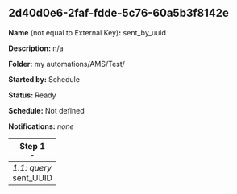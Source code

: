 ## 2d40d0e6-2faf-fdde-5c76-60a5b3f8142e

**Name** (not equal to External Key)**:** sent_by_uuid

**Description:** n/a

**Folder:** my automations/AMS/Test/

**Started by:** Schedule

**Status:** Ready

**Schedule:** Not defined

**Notifications:** _none_


| Step 1<br>_<small>-</small>_ |
| --- |
| _1.1: query_<br>sent_UUID |
